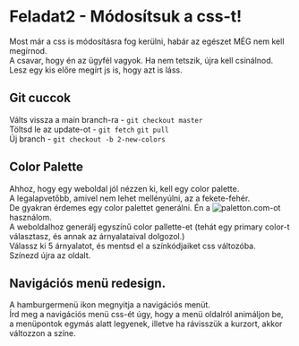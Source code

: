 # Feladat2 - Módosítsuk a css-t!

Most már a css is módosításra fog kerülni, habár az egészet MÉG nem kell megírnod.  
A csavar, hogy én az ügyfél vagyok. Ha nem tetszik, újra kell csinálnod.  
Lesz egy kis előre megírt js is, hogy azt is láss.

## Git cuccok

Válts vissza a main branch-ra - `git checkout master`  
Töltsd le az update-ot - `git fetch` `git pull`  
Új branch - `git checkout -b 2-new-colors`

## Color Palette

Ahhoz, hogy egy weboldal jól nézzen ki, kell egy color palette.  
A legalapvetőbb, amivel nem lehet mellényúlni, az a fekete-fehér.  
De gyakran érdemes egy color palettet generálni. Én a ![paletton.com-ot](https://paletton.com/) használom.  
A weboldalhoz generálj egyszínű color pallette-et (tehát egy primary color-t választasz, és annak az árnyalataival dolgozol.)  
Válassz ki 5 árnyalatot, és mentsd el a színkódjaiket css változóba.  
Színezd újra az oldalt.

## Navigációs menü redesign.

A hamburgermenü ikon megnyitja a navigációs menüt.  
Írd meg a navigációs menü css-ét úgy, hogy a menü oldalról animáljon be,  
a menüpontok egymás alatt legyenek, illetve ha rávisszük a kurzort, akkor változzon a színe.
